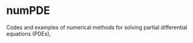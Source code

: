 # numPDE
Codes and examples of numerical methods for solving partial differential equations (PDEs),
